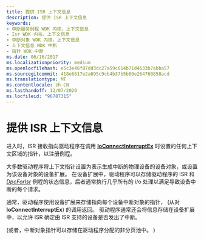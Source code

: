 ```yaml
---
title: 提供 ISR 上下文信息
description: 提供 ISR 上下文信息
keywords:
- 中断服务例程 WDK 内核，上下文信息
- Isr WDK 内核，上下文信息
- 中断对象 WDK 内核，上下文信息
- 上下文信息 WDK 中断
- 指针 WDK 中断
ms.date: 06/16/2017
ms.localizationpriority: medium
ms.openlocfilehash: e5c3e46f87dd3dc27a59c614b71d4633b7abba57
ms.sourcegitcommit: 418e6617e2a695c9cb4b37b5b60e264760858acd
ms.translationtype: MT
ms.contentlocale: zh-CN
ms.lasthandoff: 12/07/2020
ms.locfileid: "96787315"
---
```

# <a name="providing-isr-context-information"></a>提供 ISR 上下文信息





进入时，ISR 接收指向驱动程序在调用 [**IoConnectInterruptEx**](/windows-hardware/drivers/ddi/wdm/nf-wdm-ioconnectinterruptex) 时设置的任何上下文区域的指针，以注册例程。

大多数驱动程序将上下文指针设置为表示生成中断的物理设备的设备对象，或设置为该设备对象的设备扩展。 在设备扩展中，驱动程序可以存储驱动程序的 ISR 和 [*DpcForIsr*](/windows-hardware/drivers/ddi/wdm/nc-wdm-io_dpc_routine) 例程的状态信息，后者通常执行几乎所有的 i/o 处理以满足导致设备中断的每个请求。

通常，驱动程序使用设备扩展来存储指向每个设备中断对象的指针， (从对 **IoConnectInterruptEx**) 的调用返回。 驱动程序通常还会将信息存储在设备扩展中，以允许 ISR 确定由 ISR 支持的设备是否发出了中断。

 (或者，中断对象指针可以存储在驱动程序分配的非分页池中。 ) 

 

